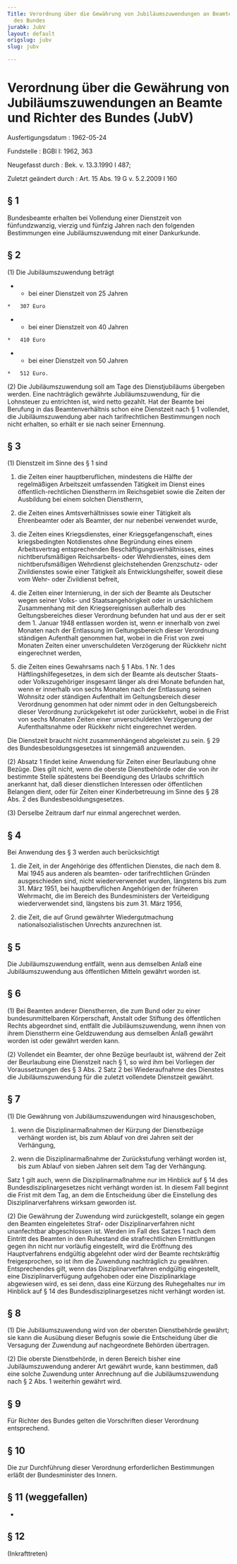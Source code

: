 ```yaml
---
Title: Verordnung über die Gewährung von Jubiläumszuwendungen an Beamte und Richter
  des Bundes
jurabk: JubV
layout: default
origslug: jubv
slug: jubv

---
```


# Verordnung über die Gewährung von Jubiläumszuwendungen an Beamte und Richter des Bundes (JubV)

Ausfertigungsdatum
:   1962-05-24

Fundstelle
:   BGBl I: 1962, 363

Neugefasst durch
:   Bek. v. 13.3.1990 I 487;

Zuletzt geändert durch
:   Art. 15 Abs. 19 G v. 5.2.2009 I 160


## § 1

Bundesbeamte erhalten bei Vollendung einer Dienstzeit von
fünfundzwanzig, vierzig und fünfzig Jahren nach den folgenden
Bestimmungen eine Jubiläumszuwendung mit einer Dankurkunde.


## § 2

(1) Die Jubiläumszuwendung beträgt

*    *   bei einer Dienstzeit von 25 Jahren

    *   307 Euro


*    *   bei einer Dienstzeit von 40 Jahren

    *   410 Euro


*    *   bei einer Dienstzeit von 50 Jahren

    *   512 Euro.




(2) Die Jubiläumszuwendung soll am Tage des Dienstjubiläums übergeben
werden. Eine nachträglich gewährte Jubiläumszuwendung, für die
Lohnsteuer zu entrichten ist, wird netto gezahlt. Hat der Beamte bei
Berufung in das Beamtenverhältnis schon eine Dienstzeit nach § 1
vollendet, die Jubiläumszuwendung aber nach tarifrechtlichen
Bestimmungen noch nicht erhalten, so erhält er sie nach seiner
Ernennung.


## § 3

(1) Dienstzeit im Sinne des § 1 sind

1.  die Zeiten einer hauptberuflichen, mindestens die Hälfte der
    regelmäßigen Arbeitszeit umfassenden Tätigkeit im Dienst eines
    öffentlich-rechtlichen Dienstherrn im Reichsgebiet sowie die Zeiten
    der Ausbildung bei einem solchen Dienstherrn,


2.  die Zeiten eines Amtsverhältnisses sowie einer Tätigkeit als
    Ehrenbeamter oder als Beamter, der nur nebenbei verwendet wurde,


3.  die Zeiten eines Kriegsdienstes, einer Kriegsgefangenschaft, eines
    kriegsbedingten Notdienstes ohne Begründung eines einem Arbeitsvertrag
    entsprechenden Beschäftigungsverhältnisses, eines nichtberufsmäßigen
    Reichsarbeits- oder Wehrdienstes, eines dem nichtberufsmäßigen
    Wehrdienst gleichstehenden Grenzschutz- oder Zivildienstes sowie einer
    Tätigkeit als Entwicklungshelfer, soweit diese vom Wehr- oder
    Zivildienst befreit,


4.  die Zeiten einer Internierung, in der sich der Beamte als Deutscher
    wegen seiner Volks- und Staatsangehörigkeit oder in ursächlichem
    Zusammenhang mit den Kriegsereignissen außerhalb des Geltungsbereiches
    dieser Verordnung befunden hat und aus der er seit dem 1. Januar 1948
    entlassen worden ist, wenn er innerhalb von zwei Monaten nach der
    Entlassung im Geltungsbereich dieser Verordnung ständigen Aufenthalt
    genommen hat, wobei in die Frist von zwei Monaten Zeiten einer
    unverschuldeten Verzögerung der Rückkehr nicht eingerechnet werden,


5.  die Zeiten eines Gewahrsams nach § 1 Abs. 1 Nr. 1 des
    Häftlingshilfegesetzes, in dem sich der Beamte als deutscher Staats-
    oder Volkszugehöriger insgesamt länger als drei Monate befunden hat,
    wenn er innerhalb von sechs Monaten nach der Entlassung seinen
    Wohnsitz oder ständigen Aufenthalt im Geltungsbereich dieser
    Verordnung genommen hat oder nimmt oder in den Geltungsbereich dieser
    Verordnung zurückgekehrt ist oder zurückkehrt, wobei in die Frist von
    sechs Monaten Zeiten einer unverschuldeten Verzögerung der
    Aufenthaltsnahme oder Rückkehr nicht eingerechnet werden.



Die Dienstzeit braucht nicht zusammenhängend abgeleistet zu sein. § 29
des Bundesbesoldungsgesetzes ist sinngemäß anzuwenden.

(2) Absatz 1 findet keine Anwendung für Zeiten einer Beurlaubung ohne
Bezüge. Dies gilt nicht, wenn die oberste Dienstbehörde oder die von
ihr bestimmte Stelle spätestens bei Beendigung des Urlaubs schriftlich
anerkannt hat, daß dieser dienstlichen Interessen oder öffentlichen
Belangen dient, oder für Zeiten einer Kinderbetreuung im Sinne des §
28 Abs. 2 des Bundesbesoldungsgesetzes.

(3) Derselbe Zeitraum darf nur einmal angerechnet werden.


## § 4

Bei Anwendung des § 3 werden auch berücksichtigt

1.  die Zeit, in der Angehörige des öffentlichen Dienstes, die nach dem 8.
    Mai 1945 aus anderen als beamten- oder tarifrechtlichen Gründen
    ausgeschieden sind, nicht wiederverwendet wurden, längstens bis zum
    31\. März 1951, bei hauptberuflichen Angehörigen der früheren
    Wehrmacht, die im Bereich des Bundesministers der Verteidigung
    wiederverwendet sind, längstens bis zum 31. März 1956,


2.  die Zeit, die auf Grund gewährter Wiedergutmachung
    nationalsozialistischen Unrechts anzurechnen ist.





## § 5

Die Jubiläumszuwendung entfällt, wenn aus demselben Anlaß eine
Jubiläumszuwendung aus öffentlichen Mitteln gewährt worden ist.


## § 6

(1) Bei Beamten anderer Dienstherren, die zum Bund oder zu einer
bundesunmittelbaren Körperschaft, Anstalt oder Stiftung des
öffentlichen Rechts abgeordnet sind, entfällt die Jubiläumszuwendung,
wenn ihnen von ihrem Dienstherrn eine Geldzuwendung aus demselben
Anlaß gewährt worden ist oder gewährt werden kann.

(2) Vollendet ein Beamter, der ohne Bezüge beurlaubt ist, während der
Zeit der Beurlaubung eine Dienstzeit nach § 1, so wird ihm bei
Vorliegen der Voraussetzungen des § 3 Abs. 2 Satz 2 bei Wiederaufnahme
des Dienstes die Jubiläumszuwendung für die zuletzt vollendete
Dienstzeit gewährt.


## § 7

(1) Die Gewährung von Jubiläumszuwendungen wird hinausgeschoben,

1.  wenn die Disziplinarmaßnahmen der Kürzung der Dienstbezüge verhängt
    worden ist, bis zum Ablauf von drei Jahren seit der Verhängung,


2.  wenn die Disziplinarmaßnahme der Zurückstufung verhängt worden ist,
    bis zum Ablauf von sieben Jahren seit dem Tag der Verhängung.



Satz 1 gilt auch, wenn die Disziplinarmaßnahme nur im Hinblick auf §
14 des Bundesdisziplinargesetzes nicht verhängt worden ist. In diesem
Fall beginnt die Frist mit dem Tag, an dem die Entscheidung über die
Einstellung des Disziplinarverfahrens wirksam geworden ist.

(2) Die Gewährung der Zuwendung wird zurückgestellt, solange ein gegen
den Beamten eingeleitetes Straf- oder Disziplinarverfahren nicht
unanfechtbar abgeschlossen ist. Werden im Fall des Satzes 1 nach dem
Eintritt des Beamten in den Ruhestand die strafrechtlichen
Ermittlungen gegen ihn nicht nur vorläufig eingestellt, wird die
Eröffnung des Hauptverfahrens endgültig abgelehnt oder wird der Beamte
rechtskräftig freigesprochen, so ist ihm die Zuwendung nachträglich zu
gewähren. Entsprechendes gilt, wenn das Disziplinarverfahren endgültig
eingestellt, eine Disziplinarverfügung aufgehoben oder eine
Disziplinarklage abgewiesen wird, es sei denn, dass eine Kürzung des
Ruhegehaltes nur im Hinblick auf § 14 des Bundesdisziplinargesetzes
nicht verhängt worden ist.


## § 8

(1) Die Jubiläumszuwendung wird von der obersten Dienstbehörde
gewährt; sie kann die Ausübung dieser Befugnis sowie die Entscheidung
über die Versagung der Zuwendung auf nachgeordnete Behörden
übertragen.

(2) Die oberste Dienstbehörde, in deren Bereich bisher eine
Jubiläumszuwendung anderer Art gewährt wurde, kann bestimmen, daß eine
solche Zuwendung unter Anrechnung auf die Jubiläumszuwendung nach § 2
Abs. 1 weiterhin gewährt wird.


## § 9

Für Richter des Bundes gelten die Vorschriften dieser Verordnung
entsprechend.


## § 10

Die zur Durchführung dieser Verordnung erforderlichen Bestimmungen
erläßt der Bundesminister des Innern.


## § 11 (weggefallen)

-


## § 12

(Inkrafttreten)

